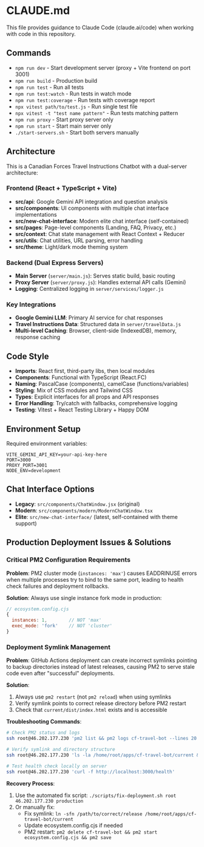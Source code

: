 # CLAUDE.md

This file provides guidance to Claude Code (claude.ai/code) when working with code in this repository.

## Commands
- `npm run dev` - Start development server (proxy + Vite frontend on port 3001)
- `npm run build` - Production build
- `npm run test` - Run all tests
- `npm run test:watch` - Run tests in watch mode
- `npm run test:coverage` - Run tests with coverage report
- `npx vitest path/to/test.js` - Run single test file
- `npx vitest -t "test name pattern"` - Run tests matching pattern
- `npm run proxy` - Start proxy server only
- `npm run start` - Start main server only
- `./start-servers.sh` - Start both servers manually

## Architecture

This is a Canadian Forces Travel Instructions Chatbot with a dual-server architecture:

### Frontend (React + TypeScript + Vite)
- **src/api**: Google Gemini API integration and question analysis
- **src/components**: UI components with multiple chat interface implementations
- **src/new-chat-interface**: Modern elite chat interface (self-contained)
- **src/pages**: Page-level components (Landing, FAQ, Privacy, etc.)
- **src/context**: Chat state management with React Context + Reducer
- **src/utils**: Chat utilities, URL parsing, error handling
- **src/theme**: Light/dark mode theming system

### Backend (Dual Express Servers)
- **Main Server** (`server/main.js`): Serves static build, basic routing
- **Proxy Server** (`server/proxy.js`): Handles external API calls (Gemini)
- **Logging**: Centralized logging in `server/services/logger.js`

### Key Integrations
- **Google Gemini LLM**: Primary AI service for chat responses
- **Travel Instructions Data**: Structured data in `server/travelData.js`
- **Multi-level Caching**: Browser, client-side (IndexedDB), memory, response caching

## Code Style
- **Imports**: React first, third-party libs, then local modules
- **Components**: Functional with TypeScript (React.FC<Props>)
- **Naming**: PascalCase (components), camelCase (functions/variables)
- **Styling**: Mix of CSS modules and Tailwind CSS
- **Types**: Explicit interfaces for all props and API responses
- **Error Handling**: Try/catch with fallbacks, comprehensive logging
- **Testing**: Vitest + React Testing Library + Happy DOM

## Environment Setup
Required environment variables:
```
VITE_GEMINI_API_KEY=your-api-key-here
PORT=3000
PROXY_PORT=3001
NODE_ENV=development
```

## Chat Interface Options
- **Legacy**: `src/components/ChatWindow.jsx` (original)
- **Modern**: `src/components/modern/ModernChatWindow.tsx` 
- **Elite**: `src/new-chat-interface/` (latest, self-contained with theme support)

## Production Deployment Issues & Solutions

### Critical PM2 Configuration Requirements
**Problem**: PM2 cluster mode (`instances: 'max'`) causes EADDRINUSE errors when multiple processes try to bind to the same port, leading to health check failures and deployment rollbacks.

**Solution**: Always use single instance fork mode in production:
```javascript
// ecosystem.config.cjs
{
  instances: 1,        // NOT 'max'
  exec_mode: 'fork'    // NOT 'cluster'
}
```

### Deployment Symlink Management
**Problem**: GitHub Actions deployment can create incorrect symlinks pointing to backup directories instead of latest releases, causing PM2 to serve stale code even after "successful" deployments.

**Solution**: 
1. Always use `pm2 restart` (not `pm2 reload`) when using symlinks
2. Verify symlink points to correct release directory before PM2 restart
3. Check that `current/dist/index.html` exists and is accessible

**Troubleshooting Commands**:
```bash
# Check PM2 status and logs
ssh root@46.202.177.230 'pm2 list && pm2 logs cf-travel-bot --lines 20'

# Verify symlink and directory structure  
ssh root@46.202.177.230 'ls -la /home/root/apps/cf-travel-bot/current && ls -la /home/root/apps/cf-travel-bot/current/dist/'

# Test health check locally on server
ssh root@46.202.177.230 'curl -f http://localhost:3000/health'
```

**Recovery Process**:
1. Use the automated fix script: `./scripts/fix-deployment.sh root 46.202.177.230 production`
2. Or manually fix:
   - Fix symlink: `ln -sfn /path/to/correct/release /home/root/apps/cf-travel-bot/current`
   - Update ecosystem.config.cjs if needed
   - PM2 restart: `pm2 delete cf-travel-bot && pm2 start ecosystem.config.cjs && pm2 save`